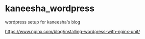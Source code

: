 # kaneesha_wordpress
wordpress setup for kaneesha's blog



https://www.nginx.com/blog/installing-wordpress-with-nginx-unit/